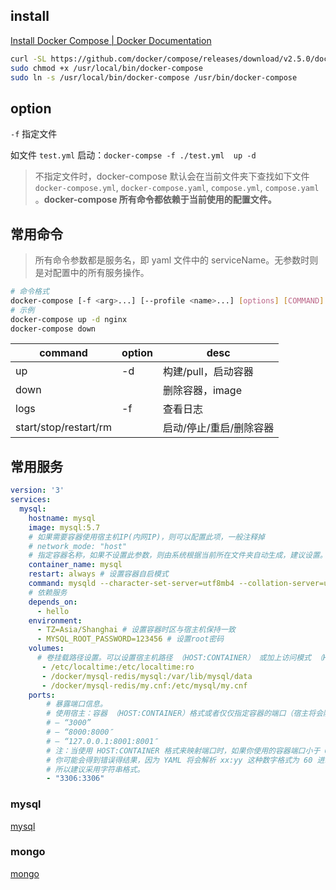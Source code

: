 ## install

[Install Docker Compose | Docker Documentation](https://docs.docker.com/compose/install/)

```Bash
curl -SL https://github.com/docker/compose/releases/download/v2.5.0/docker-compose-linux-x86_64 -o /usr/local/bin/docker-compose
sudo chmod +x /usr/local/bin/docker-compose
sudo ln -s /usr/local/bin/docker-compose /usr/bin/docker-compose

```

## option

`-f` 指定文件

如文件 `test.yml` 启动：`docker-compse -f ./test.yml  up -d`

> 不指定文件时，docker-compose 默认会在当前文件夹下查找如下文件  `docker-compose.yml`, `docker-compose.yaml`,  `compose.yml`, `compose.yaml` 。**docker-compose 所有命令都依赖于当前使用的配置文件。**

## 常用命令

> 所有命令参数都是服务名，即 yaml 文件中的 serviceName。无参数时则是对配置中的所有服务操作。

```bash
# 命令格式 
docker-compose [-f <arg>...] [--profile <name>...] [options] [COMMAND] [ARGS...]
# 示例
docker-compose up -d nginx
docker-compose down

```

| command               | option | desc          |
| --------------------- | ------ | ------------- |
| up                    | -d     | 构建/pull，启动容器  |
| down                  |        | 删除容器，image    |
| logs                  | -f     | 查看日志          |
| start/stop/restart/rm |        | 启动/停止/重启/删除容器 |

## 常用服务

```yaml
version: '3'
services:
  mysql:
    hostname: mysql
    image: mysql:5.7
    # 如果需要容器使用宿主机IP(内网IP)，则可以配置此项，一般注释掉
    # network_mode: "host" 
    # 指定容器名称，如果不设置此参数，则由系统根据当前所在文件夹自动生成，建议设置。
    container_name: mysql 
    restart: always # 设置容器自启模式
    command: mysqld --character-set-server=utf8mb4 --collation-server=utf8mb4_unicode_ci 
    # 依赖服务
    depends_on: 
      - hello
    environment:
      - TZ=Asia/Shanghai # 设置容器时区与宿主机保持一致
      - MYSQL_ROOT_PASSWORD=123456 # 设置root密码
    volumes:
      # 卷挂载路径设置。可以设置宿主机路径 （HOST:CONTAINER） 或加上访问模式 （HOST:CONTAINER:ro）。
       - /etc/localtime:/etc/localtime:ro 
       - /docker/mysql-redis/mysql:/var/lib/mysql/data 
       - /docker/mysql-redis/my.cnf:/etc/mysql/my.cnf
    ports:
        # 暴露端口信息。
        # 使用宿主：容器 （HOST:CONTAINER）格式或者仅仅指定容器的端口（宿主将会随机选择端口）都可以。
        # – “3000” 
        # – “8000:8000″ 
        # – “127.0.0.1:8001:8001″ 
        # 注：当使用 HOST:CONTAINER 格式来映射端口时，如果你使用的容器端口小于 60 
        # 你可能会得到错误得结果，因为 YAML 将会解析 xx:yy 这种数字格式为 60 进制。
        # 所以建议采用字符串格式。
        - "3306:3306"
```

### mysql

[mysql](mysql.md)

### mongo

[mongo](mongo.md)
